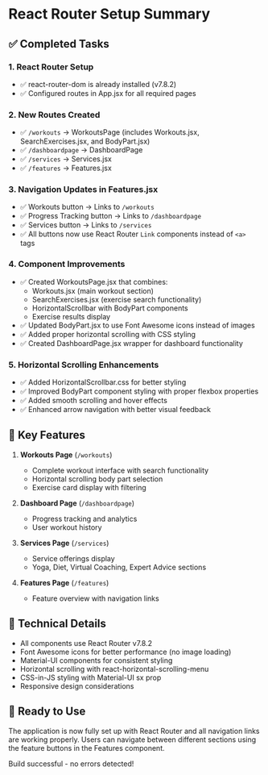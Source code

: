 # React Router Setup Summary

## ✅ Completed Tasks

### 1. React Router Setup
- ✅ react-router-dom is already installed (v7.8.2)
- ✅ Configured routes in App.jsx for all required pages

### 2. New Routes Created
- ✅ `/workouts` → WorkoutsPage (includes Workouts.jsx, SearchExercises.jsx, and BodyPart.jsx)
- ✅ `/dashboardpage` → DashboardPage 
- ✅ `/services` → Services.jsx
- ✅ `/features` → Features.jsx

### 3. Navigation Updates in Features.jsx
- ✅ Workouts button → Links to `/workouts`
- ✅ Progress Tracking button → Links to `/dashboardpage` 
- ✅ Services button → Links to `/services`
- ✅ All buttons now use React Router `Link` components instead of `<a>` tags

### 4. Component Improvements
- ✅ Created WorkoutsPage.jsx that combines:
  - Workouts.jsx (main workout section)
  - SearchExercises.jsx (exercise search functionality)
  - HorizontalScrollbar with BodyPart components
  - Exercise results display
- ✅ Updated BodyPart.jsx to use Font Awesome icons instead of images
- ✅ Added proper horizontal scrolling with CSS styling
- ✅ Created DashboardPage.jsx wrapper for dashboard functionality

### 5. Horizontal Scrolling Enhancements
- ✅ Added HorizontalScrollbar.css for better styling
- ✅ Improved BodyPart component styling with proper flexbox properties
- ✅ Added smooth scrolling and hover effects
- ✅ Enhanced arrow navigation with better visual feedback

## 🎯 Key Features

1. **Workouts Page** (`/workouts`)
   - Complete workout interface with search functionality
   - Horizontal scrolling body part selection
   - Exercise card display with filtering

2. **Dashboard Page** (`/dashboardpage`) 
   - Progress tracking and analytics
   - User workout history

3. **Services Page** (`/services`)
   - Service offerings display
   - Yoga, Diet, Virtual Coaching, Expert Advice sections

4. **Features Page** (`/features`)
   - Feature overview with navigation links

## 🔧 Technical Details

- All components use React Router v7.8.2
- Font Awesome icons for better performance (no image loading)
- Material-UI components for consistent styling
- Horizontal scrolling with react-horizontal-scrolling-menu
- CSS-in-JS styling with Material-UI sx prop
- Responsive design considerations

## 🚀 Ready to Use

The application is now fully set up with React Router and all navigation links are working properly. Users can navigate between different sections using the feature buttons in the Features component.

Build successful - no errors detected!
